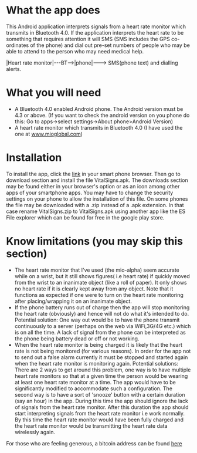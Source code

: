 What the app does
=================
This Android application interprets  signals from a heart rate monitor which transmits in Bluetooth 4.0. If the application interprets the heart rate to be something that requires attention it will SMS (SMS includes the GPS co-ordinates of the phone) and dial out pre-set numbers of people who may be able to attend to the person who may need medical help.

|Heart rate monitor|---BT-->|phone|---> SMS(phone text) and dialling alerts.



What you will need
==================
- A Bluetooth 4.0 enabled Android phone. The Android version must be 4.3 or above. (If you want to check the android version on you phone do this: Go to apps->select settings->About phone>Android Version)
- A heart rate monitor which transmits in Bluetooth 4.0 (I have used the one at www.mioglobal.com)

Installation
=============
To install the app, click the [link](https://github.com/DennisMat/VitalSigns/blob/master/bin/VitalSigns.apk?raw=true) in your smart phone browser. Then go to download section and install the file VitalSigns.apk. The downloads section may be found either in your browser's option or as an icon among other apps of your smartphone apps. You may have to change the security settings on your phone to allow the installation of this file. On some phones the file may be downloaded with a .zip instead of a .apk extension. In that case rename VitalSigns.zip to VitalSigns.apk using another app like the ES File explorer which can be found for free in the google play store.

Know limitations (you may skip this section)
================
- The heart rate monitor that I've used (the mio-alpha) seem accurate while on a wrist, but it still shows figures( i.e heart rate) if quickly moved from the  wrist to an inanimate object (like a roll of paper). It only shows no heart rate if it is clearly kept away from any object. Note that it functions as expected if one were to turn on the heart rate monitoring after placing/wrapping it on an inanimate object.
- If the phone battery runs out of charge then the app will stop monitoring the heart rate (obviously) and hence will not do what it's intended to do. Potential solution: One way out would be to have the phone transmit continuously to a server (perhaps on the web via WiFi,3G/4G etc.) which is on all the time. A lack of signal from the phone can be interpreted as the phone being battery dead or off or not working.
- When the heart rate monitor is being charged it is likely that the heart rate is not being monitored (for various reasons). In order for the app not to send out a false alarm currently it must be stopped and started again when the heart rate monitor is monitoring again. Potential solutions:  There are 2 ways to get around this problem, one way is to have multiple heart rate monitors so that at a given time the person would be wearing at least one heart rate monitor at a time. The app would have to be significantly modified to accommodate such a configuration. The second way is to have a sort of 'snooze' button with a certain duration (say an hour) in the app. During this time the app should ignore the lack of signals from the heart rate monitor. After this duration the app should start interpreting signals from the heart rate monitor i.e work normally. By this time the heart rate monitor would have been fully charged and the heart rate monitor would be transmitting the heart rate data wirelessly again.  


For those who are feeling generous, a bitcoin address can be found [here](http://tinyurl.com/nntl6pd)

